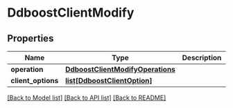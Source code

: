 # DdboostClientModify

## Properties
Name | Type | Description | Notes
------------ | ------------- | ------------- | -------------
**operation** | [**DdboostClientModifyOperations**](DdboostClientModifyOperations.md) |  | 
**client_options** | [**list[DdboostClientOption]**](DdboostClientOption.md) |  | [optional] 

[[Back to Model list]](../README.md#documentation-for-models) [[Back to API list]](../README.md#documentation-for-api-endpoints) [[Back to README]](../README.md)


